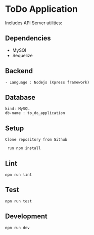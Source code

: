 # ToDo Application

Includes API Server utilities:

## Dependencies

- MySQl
- Sequelize

## Backend

    
    - Language : Nodejs (Xpress framework)

## Database

    kind: MySQL
    db-name : to_do_application

## Setup

```
Clone repository from Github
```
```
 run npm install
```

## Lint

```
npm run lint
```


## Test

```
npm run test
```

## Development

```
npm run dev
```
